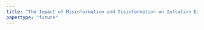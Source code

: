 ```yaml
---
title: "The Impact of Misinformation and Disinformation on Inflation Expectations"
papertype: "future"
---
```

